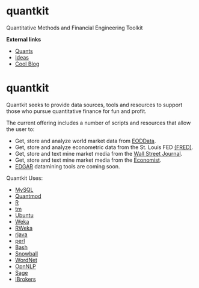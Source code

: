 quantkit
====
 
 
Quantitative Methods and Financial Engineering Toolkit
 

**External links**
* [Quants][28]
* [Ideas][29]
* [Cool Blog][30]

# quantkit

Quantkit seeks to provide data sources, tools and resources to support those who pursue quantitative finance for fun and profit.

The current offering includes a number of scripts and resources that allow the user to:

* Get, store and analyze world market data from [EODData][31].
* Get, store and analyze econometric data from the St. Louis FED [(FRED)][32].
* Get, store and text mine market media from the [Wall Street Journal][33].
* Get, store and text mine market media from the [Economist][34].
* [EDGAR][35] datamining tools are coming soon.

Quantkit Uses:

* [MySQL][36]
* [Quantmod][37]
* [R][38]
* [tm][39]
* [Ubuntu][40]
* [Weka][41]
* [RWeka][42]
* [rjava][43]
* [perl][44]
* [Bash][45]
* [Snowball][46]
* [WordNet][47]
* [OpnNLP][48]
* [Sage][49]
* [IBrokers][50]

[28]: http://www.wilmott.com
[29]: http://nerdsonwallstreet.typepad.com/
[30]: http://christianmarks.wordpress.com/
[31]: http://www.eoddata.com
[32]: http://research.stlouisfed.org/fred2/
[33]: http://www.wsj.com
[34]: http://www.economist.com
[35]: http://www.sec.gov/edgar.shtml
[36]: http://www.mysql.com/
[37]: http://www.quantmod.com/
[38]: http://www.r-project.org/
[39]: http://tm.r-forge.r-project.org/
[40]: http://www.ubuntu.com/
[41]: http://www.cs.waikato.ac.nz/ml/weka/
[42]: http://cran.r-project.org/web/packages/RWeka/index.html
[43]: http://cran.r-project.org/web/packages/rJava/index.html
[44]: http://www.perl.org/
[45]: http://www.gnu.org/software/bash/bash.html
[46]: http://cran.r-project.org/web/packages/Snowball/index.html
[47]: http://wordnet.princeton.edu/
[48]: http://opennlp.sourceforge.net/
[49]: http://www.sagemath.org/
[50]: http://code.google.com/p/ibrokers/
